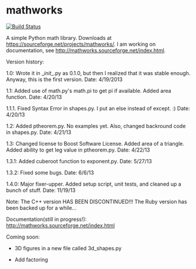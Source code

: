 mathworks
=========

[![Build Status](https://travis-ci.org/kirbyfan64/mathworks.png)](https://travis-ci.org/kirbyfan64/mathworks)

A simple Python math library. Downloads at https://sourceforge.net/projects/mathworks/. I am working on documentation, see http://mathworks.sourceforge.net/index.html.

Version history:

1.0: Wrote it in \__init__.py as 0.1.0, but then I realized that it was stable enough. Anyway, this is the first version. Date: 4/19/2013

1.1: Added use of math.py's math.pi to get pi if available. Added area function. Date: 4/20/13

1.1.1. Fixed Syntax Error in shapes.py. I put an else instead of except. :) Date: 4/20/13

1.2: Added ptheorem.py. No examples yet. Also, changed backround code in shapes.py. Date: 4/21/13

1.3: Changed license to Boost Software License. Added area of a triangle. Added ability to get leg value in ptheorem.py. Date: 4/22/13

1.3.1: Added cuberoot function to exponent.py. Date: 5/27/13

1.3.2: Fixed some bugs. Date: 6/6/13

1.4.0: Major fixer-upper. Added setup script, unit tests, and cleaned up a bunch of stuff. Date: 11/19/13

Note: The C++ version HAS BEEN DISCONTINUED!!! The Ruby version has been backed up for a while...

Documentation(still in progress!): http://mathworks.sourceforge.net/index.html

Coming soon:

- 3D figures in a new file called 3d_shapes.py

- Add factoring
